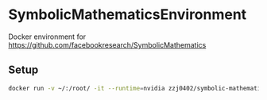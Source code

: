 # SymbolicMathematicsEnvironment

Docker environment for <https://github.com/facebookresearch/SymbolicMathematics>

## Setup

```bash
docker run -v ~/:/root/ -it --runtime=nvidia zzj0402/symbolic-mathematics-environment bash
```
